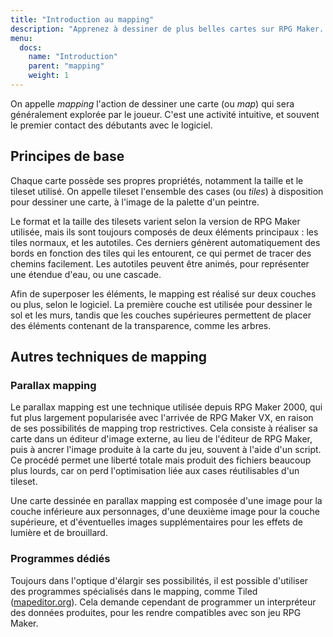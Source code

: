 ```yaml
---
title: "Introduction au mapping"
description: "Apprenez à dessiner de plus belles cartes sur RPG Maker. Maîtrisez l'art du mapping et du level-design grâce à nos guides et tutoriels."
menu:
  docs:
    name: "Introduction"
    parent: "mapping"
    weight: 1
---
```


On appelle *mapping* l'action de dessiner une carte (ou *map*) qui sera généralement explorée par le joueur. C'est une activité intuitive, et souvent le premier contact des débutants avec le logiciel.

## Principes de base

Chaque carte possède ses propres propriétés, notamment la taille et le tileset utilisé. On appelle tileset l'ensemble des cases (ou *tiles*) à disposition pour dessiner une carte, à l'image de la palette d'un peintre.

Le format et la taille des tilesets varient selon la version de RPG Maker utilisée, mais ils sont toujours composés de deux éléments principaux : les tiles normaux, et les autotiles. Ces derniers génèrent automatiquement des bords en fonction des tiles qui les entourent, ce qui permet de tracer des chemins facilement. Les autotiles peuvent être animés, pour représenter une étendue d'eau, ou une cascade.

Afin de superposer les éléments, le mapping est réalisé sur deux couches ou plus, selon le logiciel. La première couche est utilisée pour dessiner le sol et les murs, tandis que les couches supérieures permettent de placer des éléments contenant de la transparence, comme les arbres.

## Autres techniques de mapping

### Parallax mapping

Le parallax mapping est une technique utilisée depuis RPG Maker 2000, qui fut plus largement popularisée avec l'arrivée de RPG Maker VX, en raison de ses possibilités de mapping trop restrictives. Cela consiste à réaliser sa carte dans un éditeur d'image externe, au lieu de l'éditeur de RPG Maker, puis à ancrer l'image produite à la carte du jeu, souvent à l'aide d'un script. Ce procédé permet une liberté totale mais produit des fichiers beaucoup plus lourds, car on perd l'optimisation liée aux cases réutilisables d'un tileset.

Une carte dessinée en parallax mapping est composée d'une image pour la couche inférieure aux personnages, d'une deuxième image pour la couche supérieure, et d'éventuelles images supplémentaires pour les effets de lumière et de brouillard.

### Programmes dédiés

Toujours dans l'optique d'élargir ses possibilités, il est possible d'utiliser des programmes spécialisés dans le mapping, comme Tiled ([mapeditor.org](http://www.mapeditor.org/)). Cela demande cependant de programmer un interpréteur des données produites, pour les rendre compatibles avec son jeu RPG Maker.
